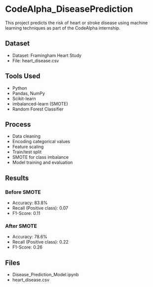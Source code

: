 # CodeAlpha_DiseasePrediction

This project predicts the risk of heart or stroke disease using machine learning techniques as part of the CodeAlpha internship.

## Dataset

- Dataset: Framingham Heart Study
- File: heart_disease.csv

## Tools Used

- Python
- Pandas, NumPy
- Scikit-learn
- imbalanced-learn (SMOTE)
- Random Forest Classifier

## Process

- Data cleaning
- Encoding categorical values
- Feature scaling
- Train/test split
- SMOTE for class imbalance
- Model training and evaluation

## Results

### Before SMOTE
- Accuracy: 83.8%
- Recall (Positive class): 0.07
- F1-Score: 0.11

### After SMOTE
- Accuracy: 78.6%
- Recall (Positive class): 0.22
- F1-Score: 0.26

## Files

- Disease_Prediction_Model.ipynb
- heart_disease.csv
